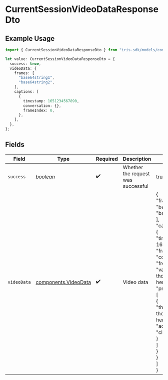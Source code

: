# CurrentSessionVideoDataResponseDto

## Example Usage

```typescript
import { CurrentSessionVideoDataResponseDto } from "iris-sdk/models/components";

let value: CurrentSessionVideoDataResponseDto = {
  success: true,
  videoData: {
    frames: [
      "base64string1",
      "base64string2",
    ],
    captions: [
      {
        timestamp: 1651234567890,
        conversation: {},
        frameIndex: 0,
      },
    ],
  },
};
```

## Fields

| Field                                                                                                                                                                                                                                                                                      | Type                                                                                                                                                                                                                                                                                       | Required                                                                                                                                                                                                                                                                                   | Description                                                                                                                                                                                                                                                                                | Example                                                                                                                                                                                                                                                                                    |
| ------------------------------------------------------------------------------------------------------------------------------------------------------------------------------------------------------------------------------------------------------------------------------------------ | ------------------------------------------------------------------------------------------------------------------------------------------------------------------------------------------------------------------------------------------------------------------------------------------ | ------------------------------------------------------------------------------------------------------------------------------------------------------------------------------------------------------------------------------------------------------------------------------------------ | ------------------------------------------------------------------------------------------------------------------------------------------------------------------------------------------------------------------------------------------------------------------------------------------ | ------------------------------------------------------------------------------------------------------------------------------------------------------------------------------------------------------------------------------------------------------------------------------------------ |
| `success`                                                                                                                                                                                                                                                                                  | *boolean*                                                                                                                                                                                                                                                                                  | :heavy_check_mark:                                                                                                                                                                                                                                                                         | Whether the request was successful                                                                                                                                                                                                                                                         | true                                                                                                                                                                                                                                                                                       |
| `videoData`                                                                                                                                                                                                                                                                                | [components.VideoData](../../models/components/videodata.md)                                                                                                                                                                                                                               | :heavy_check_mark:                                                                                                                                                                                                                                                                         | Video data                                                                                                                                                                                                                                                                                 | {<br/>"frames": [<br/>"base64string1",<br/>"base64string2"<br/>],<br/>"captions": [<br/>{<br/>"timestamp": 1651234567890,<br/>"frameIndex": 0,<br/>"conversation": {<br/>"from": "gpt",<br/>"value": "Agent thought process here",<br/>"predictionParsed": [<br/>{<br/>"thought": "Agent thought process here",<br/>"action_type": "click"<br/>}<br/>]<br/>}<br/>}<br/>]<br/>} |